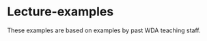 Lecture-examples
================
These examples are based on examples by past WDA teaching staff. 
